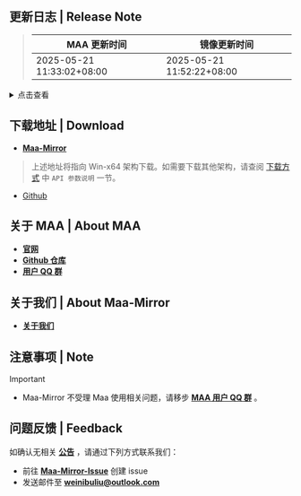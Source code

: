 ## 更新日志 | Release Note
> MAA 更新时间 | 镜像更新时间
> --- | ---
> 2025-05-21 11:33:02+08:00 | 2025-05-21 11:52:22+08:00

<details>

<summary>点击查看</summary>

### 修复 | Fix

* 自动编队干员Ocr左侧内缩过度 `@`status102
* RegionOcr阈值过滤膨胀后超出原roi `@`status102
* 自动编队roi溢出闪退 `@`status102
* 修复roi超限 `@`status102

### 其他 | Other

* 别再把 maa 放在 Program Files 里了 `@`ABA2396

## v5.16.7

### 改进 | Improved

* 选择 Mirror酱 更新渠道更新软件版本但未填写 cdk 时 Fallback 至海外源 `@`ABA2396
* 优化 Placeholder 提示 `@`ABA2396
* 优化检查更新逻辑 `@`ABA2396
* 自动战斗编队优化干员识别, 修复roi未包含完整干员名 (#12740) `@`status102 `@`pre-commit-ci[bot]

### 修复 | Fix

* 使用理智药超限后减少后无法确认使用理智药 `@`status102
* Mac修复Mirror酱资源更新问题 `@`hguandl

### 其他 | Other

* wpf版本不一致仅允许DebugVersion `@`status102
* 地图截图改用 jpeg `@`ABA2396
* 使用理智药后状态未能更新 `@`status102
* 自动战斗循环 BattleStartPre retry 3次 `@`ABA2396
* task schema update `@`SherkeyXD
* 调整战斗列表说明 `@`status102
* 调整界面提示 `@`ABA2396

**Full Changelog**: [v5.16.7 -> v5.16.8](https://github.com/MaaAssistantArknights/MaaAssistantArknights/compare/v5.16.7...v5.16.8)

[已有 Mirror酱 CDK？前往 Mirror酱 高速下载](https://mirrorchyan.com/zh/projects?rid=MAA)


</details>

## 下载地址 | Download
- **[Maa-Mirror](https://maa.mmirror.top/arch=win-x64?ver=v5.16.8)**
> 上述地址将指向 Win-x64 架构下载。如需要下载其他架构，请查阅 [下载方式](https://mmirror.top/download.html) 中 `API 参数说明` 一节。
- [Github](https://github.com/MaaAssistantArknights/MaaAssistantArknights/releases/v5.16.8)

## 关于 MAA | About MAA
- **[官网](https://maa.plus)**
- **[Github 仓库](https://github.com/MaaAssistantArknights/MaaAssistantArknights)**
- **[用户 QQ 群](https://ota.maa.plus/MaaAssistantArknights/api/qqgroup)**

## 关于我们 | About Maa-Mirror
- **[关于我们](https://mmirror.top/about.html)**

## 注意事项 | Note
> [!IMPORTANT]
> - Maa-Mirror 不受理 Maa 使用相关问题，请移步 **[MAA 用户 QQ 群](https://ota.maa.plus/MaaAssistantArknights/api/qqgroup)** 。

## 问题反馈 | Feedback
如确认无相关 **[公告](https://mmirror.top/post/gong-gao.html)** ，请通过下列方式联系我们：
- 前往 **[Maa-Mirror-Issue](https://github.com/MaaMirror/Maa-Mirror-Issue/issues)** 创建 issue
- 发送邮件至 **<a href="mailto:weinibuliu@outlook.com">weinibuliu@outlook.com</a>**
